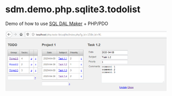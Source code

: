 # sdm.demo.php.sqlite3.todolist
Demo of how to use [SQL DAL Maker](https://github.com/panedrone/sqldalmaker) + PHP/PDO

![demo-php.png](demo-php.png)
